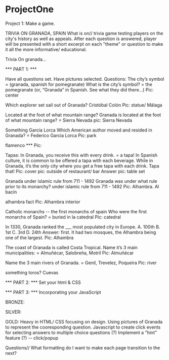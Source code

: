 # ProjectOne
Project 1: Make a game. 

TRIVIA ON GRANADA, SPAIN 
What is on//
trivia game testing players on the city's history as well as appeals. After each question is answered, player will be presented with a short excerpt on each "theme" or question to make it all the more informative/ educational. 

Trivia 
On granada… 

*** PART 1: ***

Have all questions set. Have pictures selected. 
Questions: 
The city’s symbol = (granada, spanish for pomegranate) 
What is the city’s symbol?
= the pomegranate (or, “Granada” in Spanish. See what they did there…)
Pic: center 

Which explorer set sail out of Granada?
Cristóbal Colón 
Pic: statue/ Málaga 

Located at the foot of what mountain range? 
Granada is located at the foot of what mountain range?
	= Sierra Nevada
pic: Sierra Nevada 

Something Garcia Lorca
Which American author moved and resided in Granada? 
= Federico Garcia Lorca
	Pic: park

flamenco *** 
	Pic: 

Tapas:
In Granada, you receive this with every drink. 
= a tapa! In Spanish culture, it is common to be offered a tapa with each beverage. While in Granada, it’s the only city where you get a free tapa with each drink. Tapa that! 
Pic: cover pic: outside of restaurant/ bar
Answer pic: table set 

Granada under islamic rule from 711 - 1492
Granada was under what rule prior to its monarchy? 
under islamic rule from 711 - 1492
	Pic: Alhambra. Al bacín 

alhambra fact
	Pic: Alhambra interior 

Catholic monarchs -- the first monarchs of spain 
Who were the first monarchs of Spain? 
= buried in la catedral 
	Pic: catedral

In 1330, Granada ranked the ___ most populated city in Europe. 
A. 100th
B. 1st
C. 3rd
D. 24th
Answer: first. It had two mosques, the Alhambra being one of the largest. 
Pic: Alhambra 

The coast of Granada is called Costa Tropical. Name it’s 3 main municipalities:
= Almuñécar, Salobreña, Motril 
Pic: Almuñécar 

Name the 3 main rivers of Granada.
= Genil, Trevelez, Poqueira
Pic: river 

something toros?
Cuevas

*** PART 2: ***
Set your html & CSS 

*** PART 3: ***
Incorporating your JavaScript 


BRONZE:

SILVER:

GOLD:
Heavy in HTML/ CSS focusing on design. Using pictures of Granada to represent the cooresponding question. 
Javascript to create click events for selecting answers to multiple choice questions (?)
Implement a "hint" feature (?) -- click/popup


Questions// 
What formatting do I want to make each page transition to the next? 
